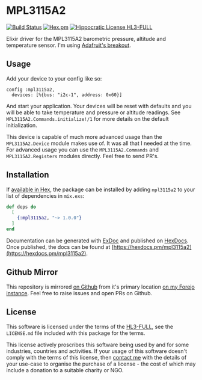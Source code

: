 # MPL3115A2

[![Build Status](https://drone.harton.dev/api/badges/james/mpl3115a2/status.svg)](https://drone.harton.dev/james/mpl3115a2)
[![Hex.pm](https://img.shields.io/hexpm/v/mpl3115a2.svg)](https://hex.pm/packages/mpl3115a2)
[![Hippocratic License HL3-FULL](https://img.shields.io/static/v1?label=Hippocratic%20License&message=HL3-FULL&labelColor=5e2751&color=bc8c3d)](https://firstdonoharm.dev/version/3/0/full.html)

Elixir driver for the MPL3115A2 barometric pressure, altitude and temperature
sensor. I'm using [Adafruit's breakout](https://www.adafruit.com/product/1893).

## Usage

Add your device to your config like so:

    config :mpl3115a2,
      devices: [%{bus: "i2c-1", address: 0x60}]

And start your application. Your devices will be reset with defaults and you
will be able to take temperature and pressure or altitude readings. See
`MPL3115A2.Commands.initialize!/1` for more details on the default
initialization.

This device is capable of much more advanced usage than the `MPL3115A2.Device`
module makes use of. It was all that I needed at the time. For advanced usage
you can use the `MPL3115A2.Commands` and `MPL3115A2.Registers` modules directly.
Feel free to send PR's.

## Installation

If [available in Hex](https://hex.pm/docs/publish), the package can be installed
by adding `mpl3115a2` to your list of dependencies in `mix.exs`:

```elixir
def deps do
  [
    {:mpl3115a2, "~> 1.0.0"}
  ]
end
```

Documentation can be generated with [ExDoc](https://github.com/elixir-lang/ex_doc)
and published on [HexDocs](https://hexdocs.pm). Once published, the docs can
be found at [https://hexdocs.pm/mpl3115a2](https://hexdocs.pm/mpl3115a2).

## Github Mirror

This repository is mirrored [on Github](https://github.com/jimsynz/mpl3115a2)
from it's primary location [on my Forejo instance](https://harton.dev/james/mpl3115a2).
Feel free to raise issues and open PRs on Github.

## License

This software is licensed under the terms of the
[HL3-FULL](https://firstdonoharm.dev), see the `LICENSE.md` file included with
this package for the terms.

This license actively proscribes this software being used by and for some
industries, countries and activities. If your usage of this software doesn't
comply with the terms of this license, then [contact me](mailto:james@harton.nz)
with the details of your use-case to organise the purchase of a license - the
cost of which may include a donation to a suitable charity or NGO.
